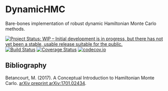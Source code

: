 # DynamicHMC

Bare-bones implementation of robust dynamic Hamiltonian Monte Carlo methods.

[![Project Status: WIP – Initial development is in progress, but there has not yet been a stable, usable release suitable for the public.](http://www.repostatus.org/badges/latest/wip.svg)](http://www.repostatus.org/#wip)
[![Build Status](https://travis-ci.org/tpapp/DynamicHMC.jl.svg?branch=master)](https://travis-ci.org/tpapp/DynamicHMC.jl)
[![Coverage Status](https://coveralls.io/repos/tpapp/DynamicHMC.jl/badge.svg?branch=master&service=github)](https://coveralls.io/github/tpapp/DynamicHMC.jl?branch=master)
[![codecov.io](http://codecov.io/github/tpapp/DynamicHMC.jl/coverage.svg?branch=master)](http://codecov.io/github/tpapp/DynamicHMC.jl?branch=master)

## Bibliography

Betancourt, M. (2017). A Conceptual Introduction to Hamiltonian Monte Carlo. [arXiv preprint arXiv:1701.02434](https://arxiv.org/abs/1701.02434).
